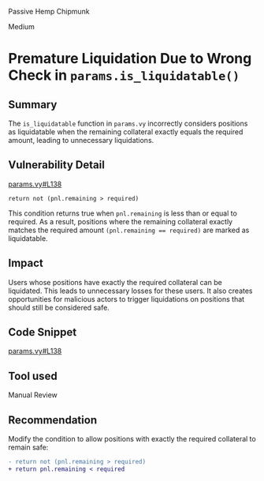 Passive Hemp Chipmunk

Medium

# Premature Liquidation Due to Wrong Check in `params.is_liquidatable()`

## Summary
The `is_liquidatable` function in `params.vy` incorrectly considers positions as liquidatable when the remaining collateral exactly equals the required amount, leading to unnecessary liquidations.  

## Vulnerability Detail
[params.vy#L138](https://github.com/sherlock-audit/2024-08-velar-artha/blob/main/gl-sherlock/contracts/params.vy#L138)
```vyper
return not (pnl.remaining > required)
```

This condition returns true when `pnl.remaining` is less than or equal to required. As a result, positions where the remaining collateral exactly matches the required amount `(pnl.remaining == required)` are marked as liquidatable.

## Impact
Users whose positions have exactly the required collateral can be liquidated. This leads to unnecessary losses for these users. It also creates opportunities for malicious actors to trigger liquidations on positions that should still be considered safe.

## Code Snippet
[params.vy#L138](https://github.com/sherlock-audit/2024-08-velar-artha/blob/main/gl-sherlock/contracts/params.vy#L138)

## Tool used
Manual Review

## Recommendation
Modify the condition to allow positions with exactly the required collateral to remain safe:

```diff
- return not (pnl.remaining > required)
+ return pnl.remaining < required
```